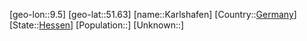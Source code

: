 ﻿---
location: [51.63,9.5]
type: City
tags:
- geo/City


SpocWebEntityId: 31315
isDeleted: false
confidential: public

---
[geo-lon::9.5]
[geo-lat::51.63]
[name::Karlshafen]
[Country::[Germany](geo/Continent/Europe/Germany.md)]
[State::[Hessen](geo/Continent/Europe/Germany/Hessen.md)]
[Population::]
[Unknown::]


